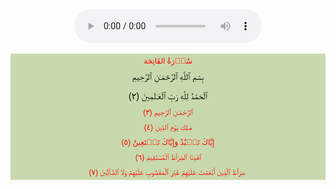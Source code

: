 <html>

<style type="text/css">
p { 
background-color: #C8DAAD;
text-align: center;
font-family: Arial;
font-size: 12px;
color: red;
padding-top: 5px;
padding-bottom: 5px;
margin: auto;
}

p1{ 
background-color: #C8DAAD;
text-align: center;
font-family: Arial;
font-size: 14px;
color: #000000;
padding: auto;
margin: auto;
}


p3{ 
background-color: #C8DAAD;
text-align: right;
font-family: Arial;
font-size: 14px;
color: #000000;
padding-bottom: auto;
margin: auto;
}

</style>
<div>
<center>
<audio controls>
  <source src="horse.ogg" type="audio/ogg">
  <source src="https://server7.mp3quran.net/basit/001.mp3" type="audio/mpeg">
</audio>
</center>
<div>
</div>
<br>

<p> سُوۡرَةُ الفَاتِحَة<p>
<p1> بِسۡمِ ٱللَّهِ ٱلرَّحۡمَـٰنِ ٱلرَّحِيمِ </p1>
<br>
<br>
<p3> ٱلۡحَمۡدُ لِلَّهِ رَبِّ ٱلۡعَـٰلَمِينَ (﻿٢﻿)﻿

ٱلرَّحۡمَـٰنِ ٱلرَّحِيمِ (﻿٣﻿)﻿

مَـٰلِكِ يَوۡمِ ٱلدِّينِ (﻿٤﻿)﻿

إِيَّاكَ نَعۡبُدُ وَإِيَّاكَ نَسۡتَعِينُ (﻿٥﻿)﻿

ٱهۡدِنَا ٱلصِّرَٲطَ ٱلۡمُسۡتَقِيمَ (﻿٦﻿)﻿

صِرَٲطَ ٱلَّذِينَ أَنۡعَمۡتَ عَلَيۡهِمۡ غَيۡرِ ٱلۡمَغۡضُوبِ عَلَيۡهِمۡ وَلَا ٱلضَّآلِّينَ (٧)
﻿ </p3>

